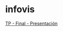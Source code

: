 # infovis

[TP - Final - Presentación](https://fcirigliano.github.io/infovis/tpfinal_presentacion.html)
